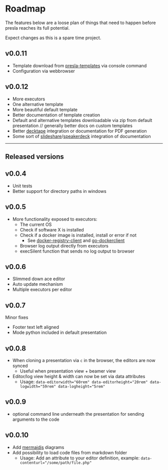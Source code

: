 # Roadmap

The features below are a loose plan of things that need to happen before presla reaches its full potential.

Expect changes as this is a spare time project.

## v0.0.11

- Template download from [presla-templates](https://github.com/3stadt/presla-templates) via console command
- Configuration via webbrowser

## v0.0.12

- More executors
- One alternative template
- More beautiful default template
- Better documentation of template creation
- Default and alternative templates downloadable via zip from default presentation // generally better docs on custom templates
- Better [decktape](https://github.com/astefanutti/decktape) integration or documentation for PDF generation
- Some sort of [slideshare](https://slideshare.net)/[speakerdeck](https://speakerdeck.com/) integration of documentation

---

## Released versions

## v0.0.4

- Unit tests
- Better support for directory paths in windows

## v0.0.5

- More functionality exposed to executors:
  - The current OS
  - Check if software X is installed
  - Check if a docker image is installed, install or error if not
    - See [docker-registry-client](https://github.com/heroku/docker-registry-client) and [go-dockerclient](https://github.com/fsouza/go-dockerclient)
  - Browser log output directly from executors
  - execSilent function that sends no log output to browser

## v0.0.6

- Slimmed down ace editor
- Auto update mechanism
- Multiple executors per editor  

## v0.0.7

Minor fixes

- Footer text left aligned
- Mode python included in default presentation

## v0.0.8

- When cloning a presentation via `c` in the browser, the editors are now synced
  - Useful when presentation view + beamer view
- Editor/log view height & width can now be set via data attributes
  - Usage: `data-editorwidth="60rem" data-editorheight="20rem" data-logwidth="59rem" data-logheight="5rem"`

## v0.0.9

- optional command line underneath the presentation for sending arguments to the code

## v0.0.10

- Add [mermaidjs](https://mermaidjs.github.io/) diagrams
- Add possibility to load code files from markdown folder
  - Usage: Add an attribute to your editor definition, example: `data-contenturl="/some/path/file.php"`
